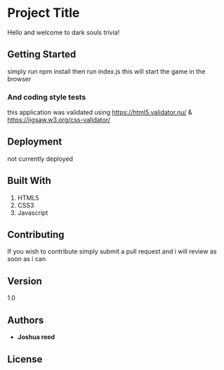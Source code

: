 # Project Title

Hello and welcome to dark souls trivia!

## Getting Started

simply run npm install
then run index.js
this will start the game in the browser

### And coding style tests

this application was validated using
https://html5.validator.nu/ &
https://jigsaw.w3.org/css-validator/

## Deployment

not currently deployed

## Built With

1. HTML5
2. CSS3
3. Javascript

## Contributing

If you wish to contribute simply submit a pull request and i will review as soon as i can

## Version

1.0

## Authors

- **Joshua reed**

## License
